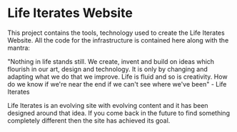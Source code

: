 Life Iterates Website
=====================

This project contains the tools, technology used to create the Life Iterates Website. All the code for the infrastructure is contained here along with the mantra:

"Nothing in life stands still. We create, invent and build on ideas which flourish in our art, design and technology. It is only by changing and adapting what we do that we improve. Life is fluid and so is creativity. How do we know if we're near the end if we can't see where we've been" - Life Iterates

Life Iterates is an evolving site with evolving content and it has been designed around that idea. If you come back in the future to find something completely different then the site has achieved its goal. 
